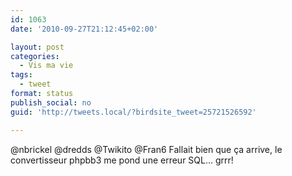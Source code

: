 ```yaml
---
id: 1063
date: '2010-09-27T21:12:45+02:00'

layout: post
categories:
  - Vis ma vie
tags:
  - tweet
format: status
publish_social: no
guid: 'http://tweets.local/?birdsite_tweet=25721526592'

---
```


@nbrickel @dredds @Twikito @Fran6 Fallait bien que ça arrive, le convertisseur phpbb3 me pond une erreur SQL… grrr!